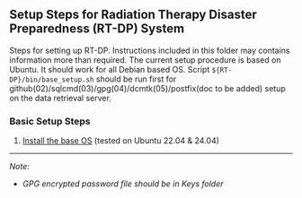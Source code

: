 <h2>Setup Steps for Radiation Therapy Disaster Preparedness (RT-DP) System</h2>

Steps for setting up RT-DP. Instructions included in this folder may contains information more than required.
The current setup procedure is based on Ubuntu. It should work for all Debian based OS.
Script `${RT-DP}/bin/base_setup.sh` should be run first for github(02)/sqlcmd(03)/gpg(04)/dcmtk(05)/postfix(doc to be added) setup on the data retrieval server.

### Basic Setup Steps

1. [Install the base OS](./01%20-%20OS%20Installation%20-%20Ubuntu.md) (tested on Ubuntu 22.04 & 24.04)


---------------------------------

_Note:_

  - _GPG encrypted password file should be in Keys folder_
    
